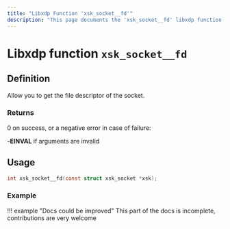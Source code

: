 ```yaml
---
title: "Libxdp Function 'xsk_socket__fd'"
description: "This page documents the 'xsk_socket__fd' libxdp function, including its definition, usage, program types that can use it, and examples."
---
```

# Libxdp function `xsk_socket__fd`

## Definition

Allow you to get the file descriptor of the socket.

### Returns

0 on success, or a negative error in case of failure:

**-EINVAL** if arguments are invalid
    
## Usage

```c
int xsk_socket__fd(const struct xsk_socket *xsk);
```

### Example

!!! example "Docs could be improved"
    This part of the docs is incomplete, contributions are very welcome

